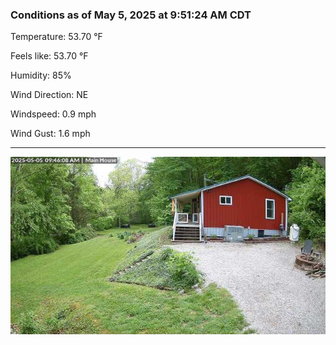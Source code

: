 ### Conditions as of May 5, 2025 at 9:51:24 AM CDT 

Temperature: 53.70 &deg;F

Feels like: 53.70 &deg;F

Humidity: 85%

Wind Direction: NE

Windspeed: 0.9 mph

Wind Gust: 1.6 mph

---

<img src="./images/latest.jpeg"/>


